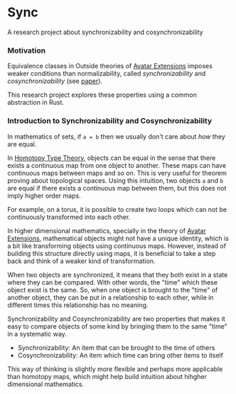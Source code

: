 # Sync
A research project about synchronizability and cosynchronizability

### Motivation

Equivalence classes in Outside theories of
[Avatar Extensions](https://advancedresearch.github.io/avatar-extensions/summary.html)
imposes weaker conditions than normalizability,
called *synchronizability* and *cosynchronizability*
(see [paper](https://github.com/advancedresearch/path_semantics/blob/master/papers-wip/synchronizability-and-cosynchronizability.pdf)).

This research project explores these properties using a common abstraction in Rust.

### Introduction to Synchronizability and Cosynchronizability

In mathematics of sets, if `a = b` then we usually don't care about *how* they are equal.

In [Homotopy Type Theory](https://homotopytypetheory.org/),
objects can be equal in the sense that there exists a continuous map
from one object to another. These maps can have continuous maps
between maps and so on. This is very useful for theorem proving about topological spaces. Using this intuition, two objects `a` and `b`
are equal if there exists a continuous map between them,
but this does not imply higher order maps.

For example, on a torus, it is possible to create two loops which
can not be continuously transformed into each other.

In higher dimensional mathematics, specially in the theory of
[Avatar Extensions](https://advancedresearch.github.io/avatar-extensions/summary.html),
mathematical objects might not have a unique identity,
which is a bit like transforming objects using continuous maps.
However, instead of building this structure directly using maps,
it is beneficial to take a step back and think of a weaker kind of transformation.

When two objects are synchronized, it means that they both exist in a state
where they can be compared. With other words, the "time" which these
object exist is the same. So, when one object is brought to the "time"
of another object, they can be put in a relationship to each other,
while in different times this relationship has no meaning.

Synchronizability and Cosynchronizability are two properties that makes
it easy to compare objects of some kind by bringing them to the same "time"
in a systematic way.

- Synchronizability: An item that can be brought to the time of others
- Cosynchronizability: An item which time can bring other items to itself

This way of thinking is slightly more flexible and perhaps more applicable
than homotopy maps, which might help build intuition about hihgher dimensional mathematics.
